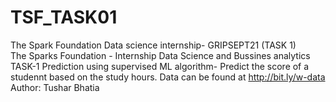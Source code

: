 # TSF_TASK01
The Spark Foundation Data science internship- GRIPSEPT21 (TASK 1)\
The Sparks Foundation - Internship Data Science and Bussines analytics\
TASK-1 Prediction using supervised ML algorithm- Predict the score  of a studennt based on the study hours. Data can be found at http://bit.ly/w-data \
Author: Tushar Bhatia
